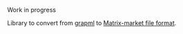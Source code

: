 Work in progress

Library to convert from [grapml](http://graphml.graphdrawing.org/) to [Matrix-market file format](https://math.nist.gov/MatrixMarket/formats.html).

